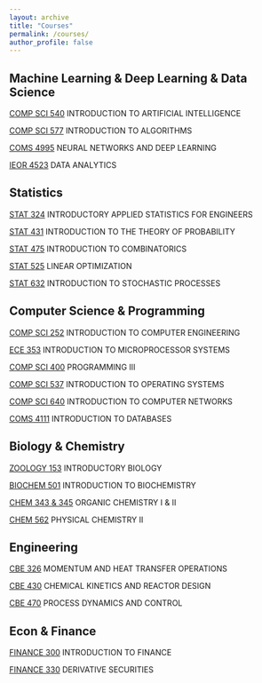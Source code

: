 ```yaml
---
layout: archive
title: "Courses"
permalink: /courses/
author_profile: false
---
```


## Machine Learning & Deep Learning & Data Science

[COMP SCI 540](https://guide.wisc.edu/courses/comp_sci/#:~:text=COMP%20SCI%20540) INTRODUCTION TO ARTIFICIAL INTELLIGENCE

[COMP SCI 577](https://guide.wisc.edu/courses/comp_sci/#:~:text=COMP%20SCI%20577) INTRODUCTION TO ALGORITHMS

[COMS 4995](https://www.cs.columbia.edu/~zemel/Class/Nndl/files/) NEURAL NETWORKS AND DEEP LEARNING

[IEOR 4523](https://doc.sis.columbia.edu/subj/IEOR/E4523-20233-003/) DATA ANALYTICS

## Statistics

[STAT 324](https://guide.wisc.edu/courses/stat/#:~:text=STAT%20324) INTRODUCTORY APPLIED STATISTICS FOR ENGINEERS

[STAT 431](https://guide.wisc.edu/courses/stat/#:~:text=MATH%20431) INTRODUCTION TO THE THEORY OF PROBABILITY

[STAT 475](https://guide.wisc.edu/courses/stat/#:~:text=MATH%20475) INTRODUCTION TO COMBINATORICS

[STAT 525](https://guide.wisc.edu/courses/stat/#:~:text=MATH%20525) LINEAR OPTIMIZATION

[STAT 632](https://guide.wisc.edu/courses/stat/#:~:text=OTM%20632) INTRODUCTION TO STOCHASTIC PROCESSES

## Computer Science & Programming

[COMP SCI 252](https://guide.wisc.edu/courses/comp_sci/#:~:text=E%20C%20E%20252) INTRODUCTION TO COMPUTER ENGINEERING

[ECE 353](https://guide.wisc.edu/courses/e_c_e/#:~:text=E%20C%20E%20353) INTRODUCTION TO MICROPROCESSOR SYSTEMS

[COMP SCI 400](https://guide.wisc.edu/courses/comp_sci/#:~:text=COMP%20SCI%20400) PROGRAMMING III

[COMP SCI 537](https://guide.wisc.edu/courses/comp_sci/#:~:text=COMP%20SCI%20537) INTRODUCTION TO OPERATING SYSTEMS

[COMP SCI 640](https://guide.wisc.edu/courses/comp_sci/#:~:text=COMP%20SCI%20640) INTRODUCTION TO COMPUTER NETWORKS

[COMS 4111](https://w4111.github.io/) INTRODUCTION TO DATABASES

## Biology & Chemistry

[ZOOLOGY 153](https://guide.wisc.edu/courses/zoology/#:~:text=ZOOLOGY%20153) INTRODUCTORY BIOLOGY

[BIOCHEM 501](https://guide.wisc.edu/courses/biochem/#:~:text=BIOCHEM%20501) INTRODUCTION TO BIOCHEMISTRY

[CHEM 343 & 345](https://guide.wisc.edu/courses/chem/#:~:text=CHEM%20343%20—%20ORGANIC%20CHEMISTRY%20I
) ORGANIC CHEMISTRY I & II

[CHEM 562](https://guide.wisc.edu/courses/comp_sci/#:~:text=CHEM%20562) PHYSICAL CHEMISTRY II

## Engineering

[CBE 326](https://guide.wisc.edu/courses/cbe/#:~:text=CBE%20326) MOMENTUM AND HEAT TRANSFER OPERATIONS

[CBE 430](https://guide.wisc.edu/courses/CBE/#:~:text=CBE%20430) CHEMICAL KINETICS AND REACTOR DESIGN

[CBE 470](https://guide.wisc.edu/courses/CBE/#:~:text=CBE%20470) PROCESS DYNAMICS AND CONTROL

## Econ & Finance

[FINANCE 300](https://guide.wisc.edu/courses/finance/#:~:text=ECON%20300) INTRODUCTION TO FINANCE

[FINANCE 330](https://guide.wisc.edu/courses/finance/#:~:text=FINANCE%20330) DERIVATIVE SECURITIES
<!--
## Biomedical Informatics

[BMI 5300](https://sbmi.uth.edu/current-students/catalog-of-courses-bmi/bmi-5300.htm) Introduction to Biomedical Informatics

[BMI 5310](https://sbmi.uth.edu/current-students/catalog-of-courses-bmi/bmi-5310.htm) Foundations of Biomedical Information Sciences I

[BMI 5311](https://sbmi.uth.edu/current-students/catalog-of-courses-bmi/bmi-5311.htm) Foundations of Biomedical Information Sciences II

[BMI 6313](https://sbmi.uth.edu/current-students/catalog-of-courses-bmi/bmi-6313.htm) Scientific Writing in Healthcare ([Poster](/files/6313Poster.pdf))

[BMI 7302](https://sbmi.uth.edu/current-students/catalog-of-courses-bmi/bmi-7302.htm) Theories and Frameworks for Biomedical Informatics Research ([Poster](/files/7302Poster.pdf))

[BMI 7303](https://sbmi.uth.edu/current-students/catalog-of-courses-bmi/bmi-7303.htm) Critical Review of Biomedical Informatics Literature Seminar ([Poster](/files/7303Poster.pdf))

[BMI 7304](https://sbmi.uth.edu/current-students/catalog-of-courses-bmi/bmi-7304.htm) Advanced Research Design for Biomedical Informatics ([Poster](/files/7304Poster.pdf))

## Data Science

[BMI 5007](https://sbmi.uth.edu/current-students/catalog-of-courses-bmi/bmi-5007.htm) Methods in Health Data Science ([Code Repository](https://github.com/BingyuMao/mtds_health_data))

[BMI 6318](https://sbmi.uth.edu/current-students/catalog-of-courses-bmi/bmi-6318.htm) Big Data in Biomedical Informatics ([Code Repository](https://github.com/BingyuMao/big_data_hw))

[BMI 6319](https://sbmi.uth.edu/current-students/catalog-of-courses-bmi/bmi-6319.htm) Data Analysis for Scientific Research in Biomedical Informatics ([Code Repository](https://github.com/BingyuMao/model_comparison_mimic))

[BMI 6323](https://sbmi.uth.edu/current-students/catalog-of-courses-bmi/bmi-6323.htm) Machine Learning in Biomedical Informatics

[BMI 6334](https://sbmi.uth.edu/current-students/catalog-of-courses-bmi/bmi-6334.htm) Deep Learning in Biomedical Informatics ([Code Repository](https://github.com/BingyuMao/deep_course_hws))

[BMI 6340](https://sbmi.uth.edu/current-students/catalog-of-courses-bmi/bmi-6340.htm) Health Information Visualization and Visual Analytics

## Statistics

[BMI 5352](https://sbmi.uth.edu/current-students/catalog-of-courses-bmi/bmi-5352.htm) Statistical Methods in Biomedical Informatics

PH 1976 Fundamentals of Data Analytics and Predictions ([Code Repository](https://github.com/BingyuMao/pd_proj))
-->
